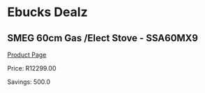 
# Ebucks Dealz
## SMEG 60cm Gas /Elect Stove - SSA60MX9
[Product Page](https://www.ebucks.com/web/shop/productSelected.do?prodId=1031716465&catId=704989856)

Price: R12299.00

Savings: 500.0


	